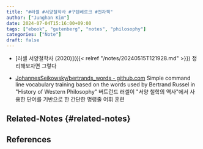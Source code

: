 ```yaml
---
title: "#러셀 #서양철학사 #구텐베르크 #전자책"
author: ["Junghan Kim"]
date: 2024-07-04T15:16:00+09:00
tags: ["ebook", "gutenberg", "notes", "philosophy"]
categories: ["Note"]
draft: false
---
```


-   [러셀 서양철학사 (2020)]({{< relref "/notes/20240515T121928.md" >}}) 정리해보자면 그렇다

-   [JohannesSeikowsky/bertrands_words - github.com](https://github.com/JohannesSeikowsky/bertrands_words) Simple command line vocabulary training based on the words used by Bertrand Russel in "History of Western Philosophy" 버트런드 러셀이 "서양 철학의 역사"에서 사용한 단어를 기반으로 한 간단한 명령줄 어휘 훈련


## Related-Notes {#related-notes}

## References

<style>.csl-entry{text-indent: -1.5em; margin-left: 1.5em;}</style><div class="csl-bib-body">
</div>
